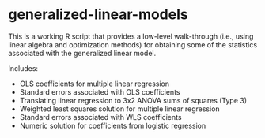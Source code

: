 # generalized-linear-models
This is a working R script that provides a low-level walk-through (i.e., using linear algebra and optimization methods) for obtaining some of the statistics associated with the generalized linear model.

Includes:
  - OLS coefficients for multiple linear regression
  - Standard errors associated with OLS coefficients
  - Translating linear regression to 3x2 ANOVA sums of squares (Type 3)
  - Weighted least squares solution for multiple linear regression
  - Standard errors associated with WLS coefficients
  - Numeric solution for coefficients from logistic regression
  
  
  

